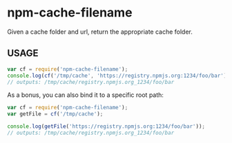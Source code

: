 # npm-cache-filename

Given a cache folder and url, return the appropriate cache folder.


















<extoc></extoc>

## USAGE

```javascript
var cf = require('npm-cache-filename');
console.log(cf('/tmp/cache', 'https://registry.npmjs.org:1234/foo/bar'));
// outputs: /tmp/cache/registry.npmjs.org_1234/foo/bar
```

As a bonus, you can also bind it to a specific root path:

```javascript
var cf = require('npm-cache-filename');
var getFile = cf('/tmp/cache');

console.log(getFile('https://registry.npmjs.org:1234/foo/bar'));
// outputs: /tmp/cache/registry.npmjs.org_1234/foo/bar
```
